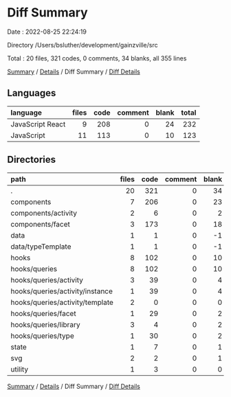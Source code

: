 # Diff Summary

Date : 2022-08-25 22:24:19

Directory /Users/bsluther/development/gainzville/src

Total : 20 files,  321 codes, 0 comments, 34 blanks, all 355 lines

[Summary](results.md) / [Details](details.md) / Diff Summary / [Diff Details](diff-details.md)

## Languages
| language | files | code | comment | blank | total |
| :--- | ---: | ---: | ---: | ---: | ---: |
| JavaScript React | 9 | 208 | 0 | 24 | 232 |
| JavaScript | 11 | 113 | 0 | 10 | 123 |

## Directories
| path | files | code | comment | blank | total |
| :--- | ---: | ---: | ---: | ---: | ---: |
| . | 20 | 321 | 0 | 34 | 355 |
| components | 7 | 206 | 0 | 23 | 229 |
| components/activity | 2 | 6 | 0 | 2 | 8 |
| components/facet | 3 | 173 | 0 | 18 | 191 |
| data | 1 | 1 | 0 | -1 | 0 |
| data/typeTemplate | 1 | 1 | 0 | -1 | 0 |
| hooks | 8 | 102 | 0 | 10 | 112 |
| hooks/queries | 8 | 102 | 0 | 10 | 112 |
| hooks/queries/activity | 3 | 39 | 0 | 4 | 43 |
| hooks/queries/activity/instance | 1 | 39 | 0 | 4 | 43 |
| hooks/queries/activity/template | 2 | 0 | 0 | 0 | 0 |
| hooks/queries/facet | 1 | 29 | 0 | 2 | 31 |
| hooks/queries/library | 3 | 4 | 0 | 2 | 6 |
| hooks/queries/type | 1 | 30 | 0 | 2 | 32 |
| state | 1 | 7 | 0 | 1 | 8 |
| svg | 2 | 2 | 0 | 1 | 3 |
| utility | 1 | 3 | 0 | 0 | 3 |

[Summary](results.md) / [Details](details.md) / Diff Summary / [Diff Details](diff-details.md)